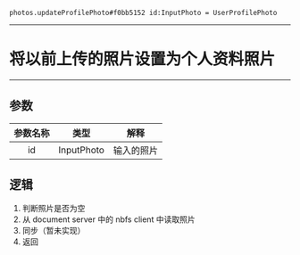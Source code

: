 ```
photos.updateProfilePhoto#f0bb5152 id:InputPhoto = UserProfilePhoto
```

---
# 将以前上传的照片设置为个人资料照片
---

## 参数
参数名称 | 类型 | 解释
:-: | :-: | :-:
id	| InputPhoto | 输入的照片

## 逻辑
1. 判断照片是否为空
2. 从 document server 中的 nbfs client 中读取照片
3. 同步（暂未实现）
4. 返回